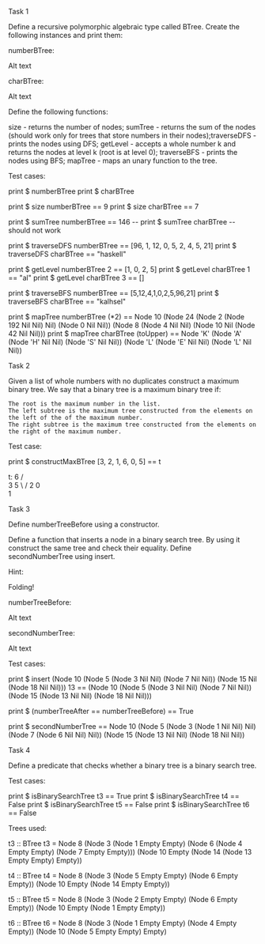 Task 1

Define a recursive polymorphic algebraic type called BTree. Create the following instances and print them:

numberBTree:

Alt text

charBTree:

Alt text

Define the following functions:

​​size - returns the number of nodes;
sumTree - returns the sum of the nodes (should work only for trees that store numbers in their nodes);​
traverseDFS​ - prints the nodes using DFS;
getLevel - accepts a whole number k and returns the nodes at level k (root is at level 0);
traverseBFS - prints the nodes using BFS;
mapTree - maps an unary function to the tree.

Test cases:

print $ numberBTree
print $ charBTree

print $ size numberBTree == 9
print $ size charBTree == 7

print $ sumTree numberBTree == 146
-- print $ sumTree charBTree -- should not work

print $ traverseDFS numberBTree == [96, 1, 12, 0, 5, 2, 4, 5, 21]
print $ traverseDFS charBTree == "haskell"

print $ getLevel numberBTree 2 == [1, 0, 2, 5]
print $ getLevel charBTree 1 == "al"
print $ getLevel charBTree 3 == []

print $ traverseBFS numberBTree == [5,12,4,1,0,2,5,96,21]
print $ traverseBFS charBTree == "kalhsel"

print $ mapTree numberBTree (*2) == Node 10 (Node 24 (Node 2 (Node 192 Nil Nil) Nil) (Node 0 Nil Nil)) (Node 8 (Node 4 Nil Nil) (Node 10 Nil (Node 42 Nil Nil)))
print $ mapTree charBTree (toUpper) == Node 'K' (Node 'A' (Node 'H' Nil Nil) (Node 'S' Nil Nil)) (Node 'L' (Node 'E' Nil Nil) (Node 'L' Nil Nil))

Task 2

Given a list of whole numbers with no duplicates construct a maximum binary tree. We say that a binary tree is a maximum binary tree if:

    The root is the maximum number in the list.
    The left subtree is the maximum tree constructed from the elements on the left of the of the maximum number.
    The right subtree is the maximum tree constructed from the elements on the right of the maximum number.

Test case:

print $ constructMaxBTree [3, 2, 1, 6, 0, 5] == t

t:
       6
    /     \
   3       5
   \       /
    2    0
     \
      1

Task 3

Define numberTreeBefore using a constructor.

Define a function that inserts a node in a binary search tree. By using it construct the same tree and check their equality. Define secondNumberTree using insert.

Hint:

Folding!

numberTreeBefore:

Alt text

secondNumberTree:

Alt text

Test cases:

print $ insert (Node 10 (Node 5 (Node 3 Nil Nil) (Node 7 Nil Nil)) (Node 15 Nil (Node 18 Nil Nil))) 13 == (Node 10 (Node 5 (Node 3 Nil Nil) (Node 7 Nil Nil)) (Node 15 (Node 13 Nil Nil) (Node 18 Nil Nil)))

print $ (numberTreeAfter == numberTreeBefore) == True

print $ secondNumberTree == Node 10 (Node 5 (Node 3 (Node 1 Nil Nil) Nil) (Node 7 (Node 6 Nil Nil) Nil)) (Node 15 (Node 13 Nil Nil) (Node 18 Nil Nil))

Task 4

Define a predicate that checks whether a binary tree is a binary search tree.

Test cases:

print $ isBinarySearchTree t3 == True
print $ isBinarySearchTree t4 == False
print $ isBinarySearchTree t5 == False
print $ isBinarySearchTree t6 == False

Trees used:

t3 :: BTree
t3 = Node 8 (Node 3 (Node 1 Empty Empty) (Node 6 (Node 4 Empty Empty) (Node 7 Empty Empty))) (Node 10 Empty (Node 14 (Node 13 Empty Empty) Empty))

t4 :: BTree
t4 = Node 8 (Node 3 (Node 5 Empty Empty) (Node 6 Empty Empty)) (Node 10 Empty (Node 14 Empty Empty))

t5 :: BTree
t5 = Node 8 (Node 3 (Node 2 Empty Empty) (Node 6 Empty Empty)) (Node 10 Empty (Node 1 Empty Empty))

t6 :: BTree
t6 = Node 8 (Node 3 (Node 1 Empty Empty) (Node 4 Empty Empty)) (Node 10 (Node 5 Empty Empty) Empty)
